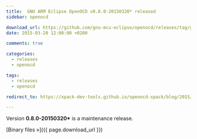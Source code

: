 ```yaml
---
title:  GNU ARM Eclipse OpenOCD v0.8.0-20150320* released
sidebar: openocd

download_url: https://github.com/gnu-mcu-eclipse/openocd/releases/tag/gae-0.8.0-20150320/
date: 2015-03-20 12:00:00 +0200

comments: true

categories:
  - releases
  - openocd

tags:
  - releases
  - openocd

redirect_to: https://xpack-dev-tools.github.io/openocd-xpack/blog/2015/03/20/openocd-v0.8.0-20150320-released

---
```


Version **0.8.0-20150320\*** is a maintenance release.

[Binary files »]({{ page.download_url }})
